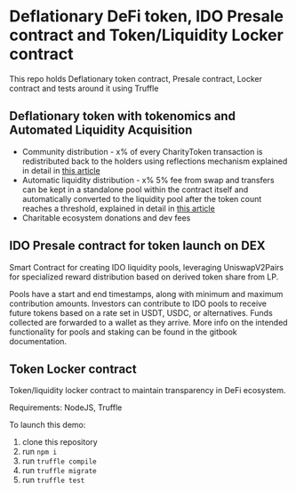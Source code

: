 # Deflationary DeFi token, IDO Presale contract and Token/Liquidity Locker contract

This repo holds Deflationary token contract, Presale contract, Locker contract and tests around it using Truffle

## Deflationary token with tokenomics and Automated Liquidity Acquisition

-   Community distribution - x% of every CharityToken transaction is redistributed back to the holders using reflections mechanism
    explained in detail in [this article](https://reflect-contract-doc.netlify.app/)
-   Automatic liquidity distribution - x% 5% fee from swap and transfers can be kept in a standalone pool within the contract itself and automatically converted to the liquidity pool after the token count reaches a threshold, explained in detail in [this article](https://safemoon.com/whitepaper.pdf)
-   Charitable ecosystem donations and dev fees

## IDO Presale contract for token launch on DEX

Smart Contract for creating IDO liquidity pools, leveraging UniswapV2Pairs for specialized reward distribution based on derived token share from LP.

Pools have a start and end timestamps, along with minimum and maximum contribution amounts. Investors can contribute to IDO pools to receive future tokens based on a rate set in USDT, USDC, or alternatives. Funds collected are forwarded to a wallet as they arrive. More info on the intended functionality for pools and staking can be found in the gitbook documentation.

## Token Locker contract

Token/liquidity locker contract to maintain transparency in DeFi ecosystem.

Requirements: NodeJS, Truffle

To launch this demo:

1. clone this repository
2. run `npm i`
3. run `truffle compile`
4. run `truffle migrate`
5. run `truffle test`
